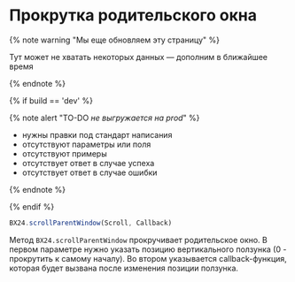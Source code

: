 # Прокрутка родительского окна

{% note warning "Мы еще обновляем эту страницу" %}

Тут может не хватать некоторых данных — дополним в ближайшее время

{% endnote %}

{% if build == 'dev' %}

{% note alert "TO-DO _не выгружается на prod_" %}

- нужны правки под стандарт написания
- отсутствуют параметры или поля
- отсутствуют примеры
- отсутствует ответ в случае успеха
- отсутствует ответ в случае ошибки

{% endnote %}

{% endif %}

```js
BX24.scrollParentWindow(Scroll, Callback)
```

Метод `BX24.scrollParentWindow` прокручивает родительское окно. В первом параметре нужно указать позицию вертикального ползунка (0 - прокрутить к самому началу). Во втором указывается callback-функция, которая будет вызвана после изменения позиции ползунка.
